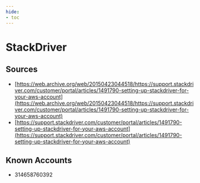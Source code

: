```yaml
---
hide:
- toc
---
```


# StackDriver

## Sources

*   [https://web.archive.org/web/20150423044518/https://support.stackdriver.com/customer/portal/articles/1491790-setting-up-stackdriver-for-your-aws-account](https://web.archive.org/web/20150423044518/https://support.stackdriver.com/customer/portal/articles/1491790-setting-up-stackdriver-for-your-aws-account)
*   [https://support.stackdriver.com/customer/portal/articles/1491790-setting-up-stackdriver-for-your-aws-account](https://support.stackdriver.com/customer/portal/articles/1491790-setting-up-stackdriver-for-your-aws-account)

## Known Accounts

*   314658760392